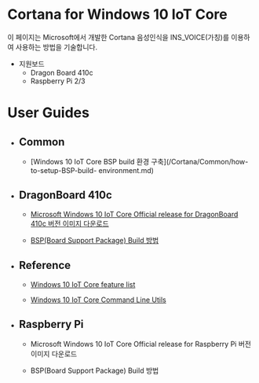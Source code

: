 # Cortana for Windows 10 IoT Core

이 페이지는 Microsoft에서 개발한 Cortana 음성인식을 INS\_VOICE\(가칭\)를 이용하여 사용하는 방법을 기술합니다.

- 지원보드
    - Dragon Board 410c
    - Raspberry Pi 2/3

# User Guides

* ## Common

    - [Windows 10 IoT Core BSP build 환경 구축](/Cortana/Common/how-to-setup-BSP-build- environment.md)


* ## DragonBoard 410c

    - [Microsoft Windows 10 IoT Core Official release for DragonBoard 410c 버전 이미지 다운로드](/Cortana/Common/how-to-download-of-MS-official-release-binary.md)

    - [BSP\(Board Support Package\) Build 방법](how-to-download-binary.md)



* ## Reference

    - [Windows 10 IoT Core feature list](https://docs.microsoft.com/en-us/windows-hardware/manufacture/iot/iot-core-feature-list)

    - [Windows 10 IoT Core Command Line Utils](https://docs.microsoft.com/en-us/windows/iot-core/manage-your-device/commandlineutils)



* ## Raspberry Pi

    - Microsoft Windows 10 IoT Core Official release for Raspberry Pi 버전 이미지 다운로드

    - BSP\(Board Support Package\) Build 방법

